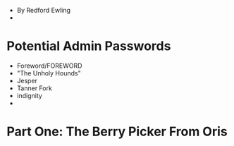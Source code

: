 - By Redford Ewling
- 
# Potential Admin Passwords
- Foreword/FOREWORD
- "The Unholy Hounds"
- Jesper
- Tanner Fork
- indignity
- 

# Part One: The Berry Picker From Oris